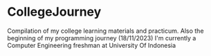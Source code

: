 # CollegeJourney
Compilation of my college learning materials and practicum. Also the beginning of my programming journey
(18/11/2023) I'm currently a Computer Engineering freshman at University Of Indonesia
